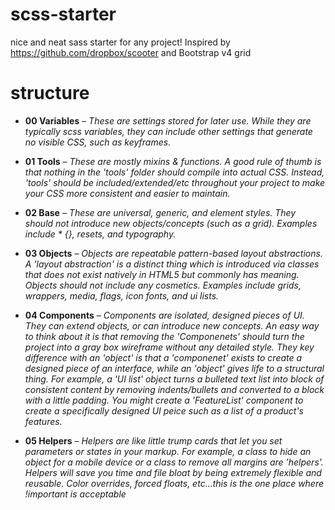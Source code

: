 # scss-starter
nice and neat sass starter for any project! Inspired by https://github.com/dropbox/scooter and Bootstrap v4 grid
# structure
- **00 Variables** – _These are settings stored for later use.  While they are typically scss variables, they can include other settings that generate no visible CSS, such as keyframes._  

- **01 Tools** – _These are mostly mixins & functions.  A good rule of thumb is that nothing in the 'tools' folder should compile into actual CSS. Instead, 'tools' should be included/extended/etc throughout your project to make your CSS more consistent and easier to maintain._  

- **02 Base** – _These are universal, generic, and element styles.  They should *not* introduce new objects/concepts (such as a grid). Examples include * {}, resets, and typography._
- **03 Objects** – _Objects are repeatable pattern-based layout abstractions. A 'layout abstraction' is a distinct thing which is introduced via classes that does not exist natively in HTML5 but commonly has meaning.  Objects should not include any cosmetics. Examples include grids, wrappers, media, flags, icon fonts, and ui lists._  

- **04 Components** – _Components are isolated, designed pieces of UI.  They can extend objects, or can introduce new concepts.  An easy way to think about it is that removing the 'Componenets' should turn the project into a gray box wireframe without any detailed style. They key difference with an 'object' is that a 'componenet' exists to create a designed piece of an interface, while an 'object' gives life to a structural thing. For example, a 'UI list' object turns a bulleted text list into block of consistent content by removing indents/bullets and converted to a block with a little padding. You might create a 'FeatureList' component to create a specifically designed UI peice such as a list of a product's features._  

- **05 Helpers** – _Helpers are like little trump cards that let you set parameters or states in your markup.  For example, a class to hide an object for a mobile device or a class to remove all margins are 'helpers'.  Helpers will save you time and file bloat by being extremely flexible and reusable. Color overrides, forced floats, etc...this is the one place where !important is acceptable_  
